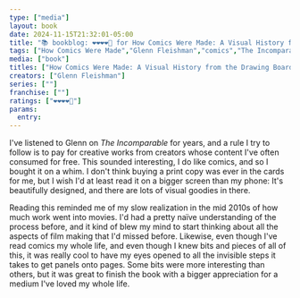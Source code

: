 ```yaml
---
type: ["media"]
layout: book
date: 2024-11-15T21:32:01-05:00
title: "📚 bookblog: ❤️❤️❤️❤️🖤 for How Comics Were Made: A Visual History from the Drawing Board to the Printed Page, by Glenn Fleishman"
tags: ["How Comics Were Made","Glenn Fleishman","comics","The Incomparable","newspapers"]
media: ["book"]
titles: ["How Comics Were Made: A Visual History from the Drawing Board to the Printed Page"]
creators: ["Glenn Fleishman"]
series: [""]
franchise: [""]
ratings: ["❤️❤️❤️❤️🖤"]
params:
  entry:
---
```


I've listened to Glenn on *The Incomparable* for years, and a rule I try to follow is to pay for creative works from creators whose content I've often consumed for free. This sounded interesting, I do like comics, and so I bought it on a whim. I don't think buying a print copy was ever in the cards for me, but I wish I'd at least read it on a bigger screen than my phone: It's beautifully designed, and there are lots of visual goodies in there.

Reading this reminded me of my slow realization in the mid 2010s of how much work went into movies. I'd had a pretty naïve understanding of the process before, and it kind of blew my mind to start thinking about all the aspects of film making that I'd missed before. Likewise, even though I've read comics my whole life, and even though I knew bits and pieces of all of this, it was really cool to have my eyes opened to all the invisible steps it takes to get panels onto pages. Some bits were more interesting than others, but it was great to finish the book with a bigger appreciation for a medium I've loved my whole life.
